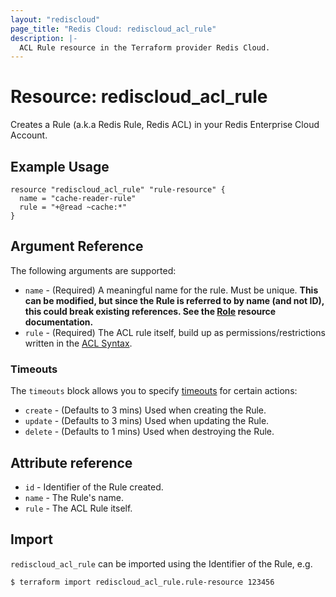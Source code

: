 ```yaml
---
layout: "rediscloud"
page_title: "Redis Cloud: rediscloud_acl_rule"
description: |-
  ACL Rule resource in the Terraform provider Redis Cloud.
---
```


# Resource: rediscloud_acl_rule

Creates a Rule (a.k.a Redis Rule, Redis ACL) in your Redis Enterprise Cloud Account.

## Example Usage

```hcl
resource "rediscloud_acl_rule" "rule-resource" {
  name = "cache-reader-rule"
  rule = "+@read ~cache:*"
}
```

## Argument Reference

The following arguments are supported:

* `name` - (Required) A meaningful name for the rule. Must be unique. **This can be modified, but since the Rule is referred to
  by name (and not ID), this could break existing references. See the [Role](rediscloud_acl_role.md) resource documentation.**
* `rule` - (Required) The ACL rule itself, build up as permissions/restrictions written in the [ACL Syntax](https://docs.redis.com/latest/rc/security/access-control/data-access-control/configure-acls/#define-permissions-with-acl-syntax).

### Timeouts

The `timeouts` block allows you to specify [timeouts](https://www.terraform.io/language/resources/syntax#operation-timeouts) for certain actions:

* `create` - (Defaults to 3 mins) Used when creating the Rule.
* `update` - (Defaults to 3 mins) Used when updating the Rule.
* `delete` - (Defaults to 1 mins) Used when destroying the Rule.

## Attribute reference

* `id` - Identifier of the Rule created.
* `name` - The Rule's name.
* `rule` - The ACL Rule itself.

## Import
`rediscloud_acl_rule` can be imported using the Identifier of the Rule, e.g.

```
$ terraform import rediscloud_acl_rule.rule-resource 123456
```
